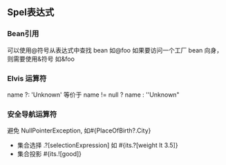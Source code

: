 ## Spel表达式
### Bean引用 
可以使用@符号从表达式中查找 bean  如@foo
如果要访问一个工厂 bean 向身，则需要使用&符号 如&foo

### Elvis 运算符
name ?: 'Unknown' 等价于 name != null ? name : ''Unknown"

### 安全导航运算符 
避免 NullPointerException, 如#{PlaceOfBirth?.City}

* 集合选择 
.?[selectionExpression] 如 #{its.?[weight lt 3.5]} 
* 集合投影
#{its.![good]}
